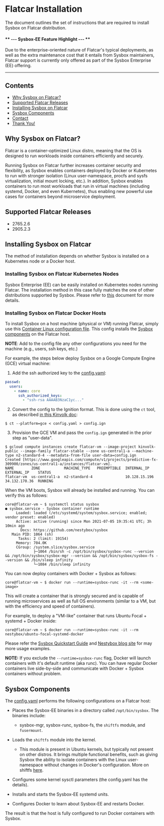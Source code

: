 # Flatcar Installation

The document outlines the set of instructions that are required to install Sysbox
on Flatcar distribution.

#### ** --- Sysbox-EE Feature Highlight --- **

Due to the enterprise-oriented nature of Flatcar's typical deployments, as well
as the extra maintenance cost that it entails from Sysbox maintainers, Flatcar
support is currently only offered as part of the Sysbox Enterprise (EE) offering.

***

## Contents

*   [Why Sysbox on Flatcar?](#why-sysbox-on-flatcar)
*   [Supported Flatcar Releases](#supported-flatcar-releases)
*   [Installing Sysbox on Flatcar](#installing-sysbox-on-flatcar)
*   [Sysbox Components](#sysbox-components)
*   [Contact](#contact)
*   [Thank You!](#thank-you)

## Why Sysbox on Flatcar?

Flatcar is a container-optimized Linux distro, meaning that the OS is designed
to run workloads inside containers efficiently and securely.

Running Sysbox on Flatcar further increases container security and flexibility,
as Sysbox enables containers deployed by Docker or Kubernetes to run with
stronger isolation (Linux user-namespace, procfs and sysfs virtualization,
initial mount locking, etc.). In addition, Sysbox enables containers to run most
workloads that run in virtual machines (including systemd, Docker, and even
Kubernetes), thus enabling new powerful use cases for containers beyond
microservice deployment.

## Supported Flatcar Releases

* 2765.2.6
* 2905.2.3

## Installing Sysbox on Flatcar

The method of installation depends on whether Sysbox is installed on
a Kubernetes node or a Docker host.

### Installing Sysbox on Flatcar Kubernetes Nodes

Sysbox Enterprise (EE) can be easily installed on Kubernetes nodes running Flatcar.
The installation method in this case fully matches the one of other distributions
supported by Sysbox. Please refer to [this](install-k8s.md) document for more
details.

### Installing Sysbox on Flatcar Docker Hosts

To install Sysbox on a host machine (physical or VM) running Flatcar, simply
use this [Container Linux configuration file](config/config.yaml). This config
installs the [Sysbox components](#sysbox-components) on the Flatcar host.

**NOTE**: Add to the config file any other configurations you need for the machine
(e.g., users, ssh keys, etc.)

For example, the steps below deploy Sysbox on a Google Compute Engine (GCE)
virtual machine:

1) Add the ssh authorized key to the [config.yaml](config/config.yaml):

```yaml
passwd:
  users:
    - name: core
      ssh_authorized_keys:
        - "ssh-rsa AAAAB3NzaC1yc..."
```

2) Convert the config to the Ignition format. This is done using the `ct` tool,
as described [in this Kinvolk doc](https://kinvolk.io/docs/flatcar-container-linux/latest/provisioning/config-transpiler/):

```console
$ ct --platform=gce < config.yaml > config.ign
```

3) Provision the GCE VM and pass the `config.ign` generated in the prior step as "user-data".

```console
$ gcloud compute instances create flatcar-vm --image-project kinvolk-public --image-family flatcar-stable --zone us-central1-a --machine-type n2-standard-4 --metadata-from-file user-data=config.ign
Created [https://www.googleapis.com/compute/v1/projects/predictive-fx-309900/zones/us-central1-a/instances/flatcar-vm].
NAME        ZONE           MACHINE_TYPE   PREEMPTIBLE  INTERNAL_IP    EXTERNAL_IP    STATUS
flatcar-vm  us-central1-a  n2-standard-4               10.128.15.196  34.132.170.36  RUNNING
```

When the VM boots, Sysbox will already be installed and running. You can verify
this as follows:

```console
core@flatcar-vm ~ $ systemctl status sysbox
● sysbox.service - Sysbox container runtime
     Loaded: loaded (/etc/systemd/system/sysbox.service; enabled; vendor preset: enabled)
     Active: active (running) since Mon 2021-07-05 19:35:41 UTC; 3h 10min ago
       Docs: https://github.com/nestybox/sysbox
   Main PID: 1064 (sh)
      Tasks: 2 (limit: 19154)
     Memory: 704.0K
     CGroup: /system.slice/sysbox.service
             ├─1064 /bin/sh -c /opt/bin/sysbox/sysbox-runc --version && /opt/bin/sysbox/sysbox-mgr --version && /opt/bin/sysbox/sysbox-fs --version && /bin/sleep infinity
             └─1084 /bin/sleep infinity
```

You can now deploy containers with Docker + Sysbox as follows:

```console
core@flatcar-vm ~ $ docker run --runtime=sysbox-runc -it --rm <some-image>
```

This will create a container that is strongly secured and is capable of running
microservices as well as full OS environments (similar to a VM, but with the
efficiency and speed of containers).

For example, to deploy a "VM-like" container that runs Ubuntu Focal + systemd +
Docker inside:

```console
core@flatcar-vm ~ $ docker run --runtime=sysbox-runc -it --rm nestybox/ubuntu-focal-systemd-docker
```

Please refer the [Sysbox Quickstart Guide](https://github.com/nestybox/sysbox/tree/master/docs/quickstart)
and [Nestybox blog site](https://blog.nestybox.com/) for may more usage examples.

**NOTE:** If you exclude the `--runtime=sysbox-runc` flag, Docker will launch
containers with it's default runtime (aka runc). You can have regular Docker
containers live side-by-side and communicate with Docker + Sysbox containers
without problem.

## Sysbox Components

The [config.yaml](config/config.yaml) performs the following configurations on a Flatcar host:

* Places the Sysbox-EE binaries in a directory called `/opt/bin/sysbox`. The
  binaries include:

  - sysbox-mgr, sysbox-runc, sysbox-fs, the `shiftfs` module, and `fusermount`.

* Loads the `shiftfs` module into the kernel.

  - This module is present in Ubuntu kernels, but typically not present on other
    distros. It brings multiple functional benefits, such as giving Sysbox the
    ability to isolate containers with the Linux user-namespace without changes
    in Docker's configuration. More on shiftfs [here](https://github.com/nestybox/sysbox/blob/master/docs/user-guide/design.md#ubuntu-shiftfs-module).

* Configures some kernel sysctl parameters (the config.yaml has the details).

* Installs and starts the Sysbox-EE systemd units.

* Configures Docker to learn about Sysbox-EE and restarts Docker.

The result is that the host is fully configured to run Docker containers
with Sysbox.
